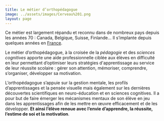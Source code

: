 ```yaml
---
title: Le métier d’orthopédagogue
image: ../assets/images/Cerveau%201.png
layout: page
---
```


Ce métier est largement répandu et reconnu dans de nombreux pays depuis les années 70 :
Canada, Belgique, Suisse, Finlande… Il s’implante depuis quelques années en [France](https://www.ecoleorthopedagogie.fr/).

Le métier d’orthopédagogue, à la croisée de la _pédagogie_ et des _sciences cognitives_ apporte une aide professionnelle ciblée aux élèves en difficulté en leur permettant d’optimiser leurs stratégies d'apprentissage au service de leur réussite scolaire : gérer son attention, mémoriser, comprendre, s’organiser, développer sa motivation.

L’orthopédagogue s’appuie sur la gestion mentale, les profils d’apprentissages et la pensée visuelle mais également sur les dernières découvertes scientifiques en neuro-éducation et en sciences cognitives. Il a pour but de faire émerger les mécanismes mentaux de son élève en jeu dans les apprentissages afin de les mettre en œuvre efficacement et de les développer. **Et ainsi l’élève renoue avec l’envie d’apprendre, la réussite, l’estime de soi et la motivation**.